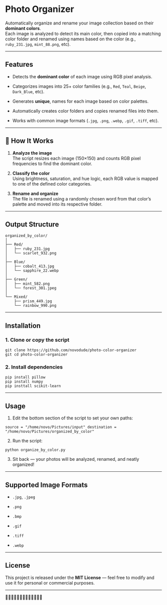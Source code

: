 # Photo Organizer

Automatically organize and rename your image collection based on their **dominant colors**.  
Each image is analyzed to detect its main color, then copied into a matching color folder and renamed using names based on the color (e.g., `ruby_231.jpg`, `mint_88.png`, etc).

---

## Features

- Detects the **dominant color** of each image using RGB pixel analysis.
    
- Categorizes images into 25+ color families (e.g., `Red`, `Teal`, `Beige`, `Dark_Blue`, etc).
    
- Generates **unique**, names for each image based on color palettes.
    
- Automatically creates color folders and copies renamed files into them.
    
- Works with common image formats (`.jpg`, `.png`, `.webp`, `.gif`, `.tiff`, etc).
    

---

## 🧠 How It Works

1. **Analyze the image**  
    The script resizes each image (150×150) and counts RGB pixel frequencies to find the dominant color.
    
2. **Classify the color**  
    Using brightness, saturation, and hue logic, each RGB value is mapped to one of the defined color categories.
    
3. **Rename and organize**  
    The file is renamed using a randomly chosen word from that color’s palette and moved into its respective folder.
    

---

## Output Structure

```
organized_by_color/
│
├── Red/
│   ├── ruby_231.jpg
│   └── scarlet_932.png
│
├── Blue/
│   ├── cobalt_413.jpg
│   └── sapphire_22.webp
│
├── Green/
│   ├── mint_582.png
│   └── forest_301.jpeg
│
└── Mixed/
    ├── prism_449.jpg
    └── rainbow_990.png
```

---

## Installation

### 1. Clone or copy the script

```
git clone https://github.com/novodude/photo-color-organizer
git cd photo-color-organizer
```

### 2. Install dependencies

```
pip install pillow
pip install numpy
pip insttall scikit-learn
```

---

## Usage

1. Edit the bottom section of the script to set your own paths:
    

```
source = "/home/novo/Pictures/input" destination = "/home/novo/Pictures/organized_by_color"
```

2. Run the script:
    

`python organize_by_color.py`

3. Sit back — your photos will be analyzed, renamed, and neatly organized!
    

---

## Supported Image Formats

- `.jpg`, `.jpeg`
    
- `.png`
    
- `.bmp`
    
- `.gif`
    
- `.tiff`
    
- `.webp`
    
---
##  License

This project is released under the **MIT License** — feel free to modify and use it for personal or commercial purposes.

---


🦆🦆🦆🦆🦆🦆🦆🦆🦆🦆🦆🦆🦆
